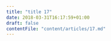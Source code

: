 ```yaml
---
title: "title 17"
date: 2018-03-31T16:17:59+01:00
draft: false
contentFile: "content/articles/17.md"
---
```


